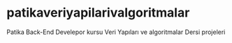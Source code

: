 # patikaveriyapilarivalgoritmalar
Patika Back-End Develepor kursu Veri Yapıları ve algoritmalar Dersi projeleri

